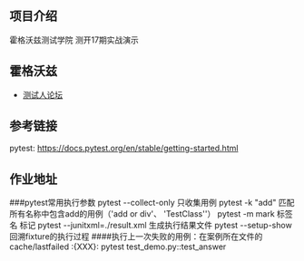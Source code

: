 ## 项目介绍
霍格沃兹测试学院 测开17期实战演示

## 霍格沃兹
- [测试人论坛](https://ceshiren.com/)

## 参考链接
pytest: https://docs.pytest.org/en/stable/getting-started.html
## 作业地址


###pytest常用执行参数
pytest --collect-only 只收集用例
pytest -k "add" 匹配所有名称中包含add的用例（'add or div'、 'TestClass''）
pytest -m mark 标签名 标记
pytest --junitxml=./result.xml 生成执行结果文件
pytest --setup-show  回溯fixture的执行过程
####执行上一次失败的用例：在案例所在文件的cache/lastfailed :{XXX}:
pytest test_demo.py::test_answer





